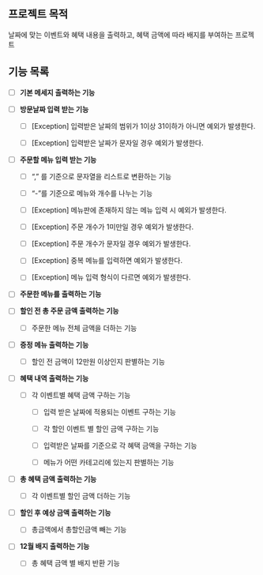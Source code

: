 ## 프로젝트 목적

날짜에 맞는 이벤트와 혜택 내용을 출력하고, 혜택 금액에 따라 배지를 부여하는 프로젝트

## 기능 목록

-[ ] **기본 메세지 출력하는 기능**

- [ ] **방문날짜 입력 받는 기능**

    - [ ] [Exception] 입력받은 날짜의 범위가 1이상 31이하가 아니면 예외가 발생한다.

    - [ ] [Exception] 입력받은 날짜가 문자일 경우 예외가 발생한다.

- [ ] **주문할 메뉴 입력 받는 기능**

    - [ ] “,” 를 기준으로 문자열을 리스트로 변환하는 기능

    - [ ] “-”를 기준으로 메뉴와 개수를 나누는 기능

    - [ ] [Exception] 메뉴판에 존재하지 않는 메뉴 입력 시 예외가 발생한다.

    - [ ] [Exception] 주문 개수가 1미만일 경우 예외가 발생한다.

    - [ ] [Exception] 주문 개수가 문자일 경우 예외가 발생한다.

    - [ ] [Exception] 중복 메뉴를 입력하면 예외가 발생한다.

    - [ ] [Exception] 메뉴 입력 형식이 다르면 예외가 발생한다.

- [ ] **주문한 메뉴를 출력하는 기능**

- [ ] **할인 전 총 주문 금액 출력하는 기능**

    - [ ] 주문한 메뉴 전체 금액을 더하는 기능

- [ ] **증정 메뉴 출력하는 기능**

    - [ ] 할인 전 금액이 12만원 이상인지 판별하는 기능

- [ ] **혜택 내역 출력하는 기능**

    - [ ] 각 이벤트별 혜택 금액 구하는 기능

        - [ ] 입력 받은 날짜에 적용되는 이벤트 구하는 기능

        - [ ] 각 할인 이벤트 별 할인 금액 구하는 기능

        - [ ] 입력받은 날짜를 기준으로 각 혜택 금액을 구하는 기능

        - [ ] 메뉴가 어떤 카테고리에 있는지 판별하는 기능

- [ ] **총 혜택 금액 출력하는 기능**

    - [ ] 각 이벤트별 할인 금액 더하는 기능

- [ ] **할인 후 예상 금액 출력하는 기능**

    - [ ] 총금액에서 총할인금액 빼는 기능

- [ ] **12월 배지 출력하는 기능**

    - [ ] 총 혜택 금액 별 배지 반환 기능
